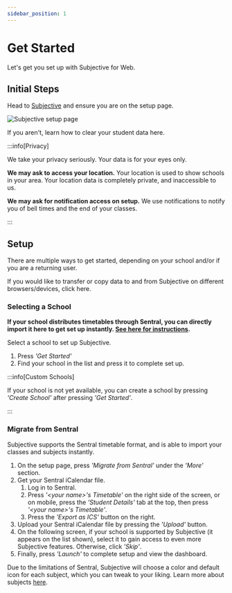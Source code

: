 ```yaml
---
sidebar_position: 1
---
```


# Get Started

Let's get you set up with Subjective for Web.

## Initial Steps

Head to [Subjective](https://app.subjective.school) and ensure you are on the setup page.

![Subjective setup page](/img/select-page.png)

If you aren't, learn how to clear your student data here.

:::info[Privacy]

We take your privacy seriously. Your data is for your eyes only.

**We may ask to access your location.** Your location is used to show schools in your area. Your location data is completely private, and inaccessible to us.

**We may ask for notification access on setup.** We use notifications to notify you of bell times and the end of your classes.

:::

## Setup

There are multiple ways to get started, depending on your school and/or if you are a returning user.

If you would like to transfer or copy data to and from Subjective on different browsers/devices, click here.

### Selecting a School

**If your school distributes timetables through Sentral, you can directly import it here to get set up instantly. [See here for instructions](#migrate-from-sentral).**

Select a school to set up Subjective.

1. Press *'Get Started'*
2. Find your school in the list and press it to complete set up.

:::info[Custom Schools]

If your school is not yet available, you can create a school by pressing *'Create School'* after pressing *'Get Started'*.

:::

### Migrate from Sentral

Subjective supports the Sentral timetable format, and is able to import your classes and subjects instantly.

1. On the setup page, press *'Migrate from Sentral'* under the *'More'* section.
2. Get your Sentral iCalendar file.
    1. Log in to Sentral.
    2. Press *'\<your name>'s Timetable'* on the right side of the screen, or on mobile, press the *'Student Details'* tab at the top, then press *'\<your name>'s Timetable'*.
    3. Press the *'Export as ICS'* button on the right.
3. Upload your Sentral iCalendar file by pressing the *'Upload'* button.
4. On the following screen, if your school is supported by Subjective (it appears on the list shown), select it to gain access to even more Subjective features. Otherwise, click *'Skip'*.
5. Finally, press *'Launch'* to complete setup and view the dashboard.

Due to the limitations of Sentral, Subjective will choose a color and default icon for each subject, which you can tweak to your liking. Learn more about subjects [here](/docs/web/student/subjects).

